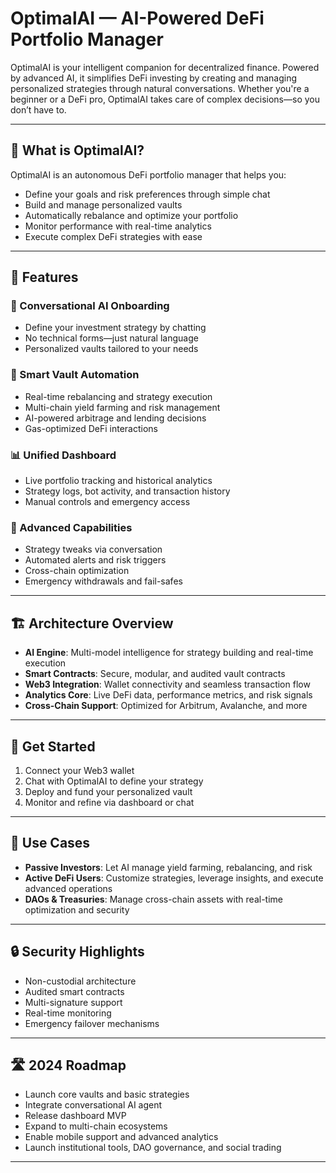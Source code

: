 # OptimalAI — AI-Powered DeFi Portfolio Manager

OptimalAI is your intelligent companion for decentralized finance. Powered by advanced AI, it simplifies DeFi investing by creating and managing personalized strategies through natural conversations. Whether you're a beginner or a DeFi pro, OptimalAI takes care of complex decisions—so you don’t have to.

---

## 🔑 What is OptimalAI?

OptimalAI is an autonomous DeFi portfolio manager that helps you:

- Define your goals and risk preferences through simple chat  
- Build and manage personalized vaults  
- Automatically rebalance and optimize your portfolio  
- Monitor performance with real-time analytics  
- Execute complex DeFi strategies with ease  

---

## 🌟 Features

### 💬 Conversational AI Onboarding  
- Define your investment strategy by chatting  
- No technical forms—just natural language  
- Personalized vaults tailored to your needs  

### 🧠 Smart Vault Automation  
- Real-time rebalancing and strategy execution  
- Multi-chain yield farming and risk management  
- AI-powered arbitrage and lending decisions  
- Gas-optimized DeFi interactions  

### 📊 Unified Dashboard  
- Live portfolio tracking and historical analytics  
- Strategy logs, bot activity, and transaction history  
- Manual controls and emergency access  

### 🚨 Advanced Capabilities  
- Strategy tweaks via conversation  
- Automated alerts and risk triggers  
- Cross-chain optimization  
- Emergency withdrawals and fail-safes  

---

## 🏗️ Architecture Overview

- **AI Engine**: Multi-model intelligence for strategy building and real-time execution  
- **Smart Contracts**: Secure, modular, and audited vault contracts  
- **Web3 Integration**: Wallet connectivity and seamless transaction flow  
- **Analytics Core**: Live DeFi data, performance metrics, and risk signals  
- **Cross-Chain Support**: Optimized for Arbitrum, Avalanche, and more  

---

## 🚀 Get Started

1. Connect your Web3 wallet  
2. Chat with OptimalAI to define your strategy  
3. Deploy and fund your personalized vault  
4. Monitor and refine via dashboard or chat  

---

## 🔧 Use Cases

- **Passive Investors**: Let AI manage yield farming, rebalancing, and risk  
- **Active DeFi Users**: Customize strategies, leverage insights, and execute advanced operations  
- **DAOs & Treasuries**: Manage cross-chain assets with real-time optimization and security  

---

## 🔒 Security Highlights

- Non-custodial architecture  
- Audited smart contracts  
- Multi-signature support  
- Real-time monitoring  
- Emergency failover mechanisms  

---

## 🛣️ 2024 Roadmap

- Launch core vaults and basic strategies  
- Integrate conversational AI agent  
- Release dashboard MVP  
- Expand to multi-chain ecosystems  
- Enable mobile support and advanced analytics  
- Launch institutional tools, DAO governance, and social trading  

---

